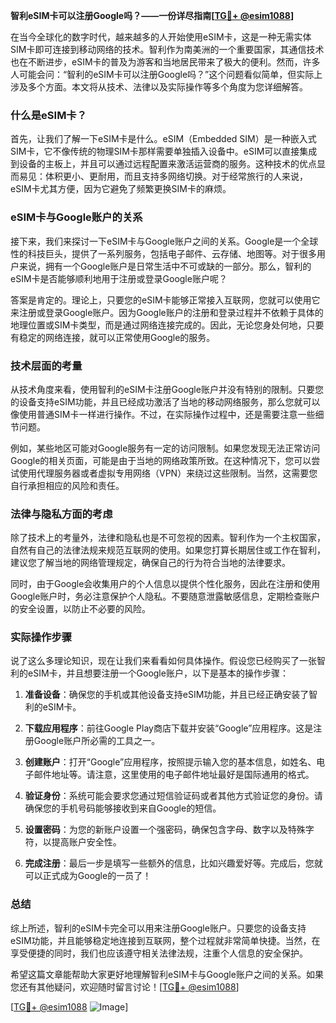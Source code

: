 **智利eSIM卡可以注册Google吗？——一份详尽指南[[TG💪+ @esim1088](https://t.me/s/esim1088)]**

在当今全球化的数字时代，越来越多的人开始使用eSIM卡，这是一种无需实体SIM卡即可连接到移动网络的技术。智利作为南美洲的一个重要国家，其通信技术也在不断进步，eSIM卡的普及为游客和当地居民带来了极大的便利。然而，许多人可能会问：“智利的eSIM卡可以注册Google吗？”这个问题看似简单，但实际上涉及多个方面。本文将从技术、法律以及实际操作等多个角度为您详细解答。

### 什么是eSIM卡？

首先，让我们了解一下eSIM卡是什么。eSIM（Embedded SIM）是一种嵌入式SIM卡，它不像传统的物理SIM卡那样需要单独插入设备中。eSIM可以直接集成到设备的主板上，并且可以通过远程配置来激活运营商的服务。这种技术的优点显而易见：体积更小、更耐用，而且支持多网络切换。对于经常旅行的人来说，eSIM卡尤其方便，因为它避免了频繁更换SIM卡的麻烦。

### eSIM卡与Google账户的关系

接下来，我们来探讨一下eSIM卡与Google账户之间的关系。Google是一个全球性的科技巨头，提供了一系列服务，包括电子邮件、云存储、地图等。对于很多用户来说，拥有一个Google账户是日常生活中不可或缺的一部分。那么，智利的eSIM卡是否能够顺利地用于注册或登录Google账户呢？

答案是肯定的。理论上，只要您的eSIM卡能够正常接入互联网，您就可以使用它来注册或登录Google账户。因为Google账户的注册和登录过程并不依赖于具体的地理位置或SIM卡类型，而是通过网络连接完成的。因此，无论您身处何地，只要有稳定的网络连接，就可以正常使用Google的服务。

### 技术层面的考量

从技术角度来看，使用智利的eSIM卡注册Google账户并没有特别的限制。只要您的设备支持eSIM功能，并且已经成功激活了当地的移动网络服务，那么您就可以像使用普通SIM卡一样进行操作。不过，在实际操作过程中，还是需要注意一些细节问题。

例如，某些地区可能对Google服务有一定的访问限制。如果您发现无法正常访问Google的相关页面，可能是由于当地的网络政策所致。在这种情况下，您可以尝试使用代理服务器或者虚拟专用网络（VPN）来绕过这些限制。当然，这需要您自行承担相应的风险和责任。

### 法律与隐私方面的考虑

除了技术上的考量外，法律和隐私也是不可忽视的因素。智利作为一个主权国家，自然有自己的法律法规来规范互联网的使用。如果您打算长期居住或工作在智利，建议您了解当地的网络管理规定，确保自己的行为符合当地的法律要求。

同时，由于Google会收集用户的个人信息以提供个性化服务，因此在注册和使用Google账户时，务必注意保护个人隐私。不要随意泄露敏感信息，定期检查账户的安全设置，以防止不必要的风险。

### 实际操作步骤

说了这么多理论知识，现在让我们来看看如何具体操作。假设您已经购买了一张智利的eSIM卡，并且想要注册一个Google账户，以下是基本的操作步骤：

1. **准备设备**：确保您的手机或其他设备支持eSIM功能，并且已经正确安装了智利的eSIM卡。
   
2. **下载应用程序**：前往Google Play商店下载并安装“Google”应用程序。这是注册Google账户所必需的工具之一。

3. **创建账户**：打开“Google”应用程序，按照提示输入您的基本信息，如姓名、电子邮件地址等。请注意，这里使用的电子邮件地址最好是国际通用的格式。

4. **验证身份**：系统可能会要求您通过短信验证码或者其他方式验证您的身份。请确保您的手机号码能够接收到来自Google的短信。

5. **设置密码**：为您的新账户设置一个强密码，确保包含字母、数字以及特殊字符，以提高账户安全性。

6. **完成注册**：最后一步是填写一些额外的信息，比如兴趣爱好等。完成后，您就可以正式成为Google的一员了！

### 总结

综上所述，智利的eSIM卡完全可以用来注册Google账户。只要您的设备支持eSIM功能，并且能够稳定地连接到互联网，整个过程就非常简单快捷。当然，在享受便捷的同时，我们也应该遵守相关法律法规，注重个人信息的安全保护。

希望这篇文章能帮助大家更好地理解智利eSIM卡与Google账户之间的关系。如果您还有其他疑问，欢迎随时留言讨论！[[TG💪+ @esim1088](https://t.me/s/esim1088)] 

[[TG💪+ @esim1088](https://t.me/s/esim1088) ![Image](https://i.postimg.cc/4NQfJmqS/Snipaste-2025-05-13-00-14-12.png)]